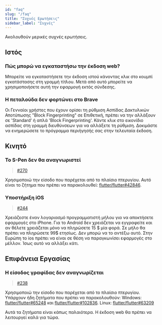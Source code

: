 ```yaml
---
id: "faq"
slug: "/faq"
title: "Συχνές Ερωτήσεις"
sidebar_label: "Συχνές"
---
```


Ακολουθούν μερικές συχνές ερωτήσεις.

## Ιστός

### Πώς μπορώ να εγκαταστήσω την έκδοση web?

Μπορείτε να εγκαταστήσετε την έκδοση ιστού κάνοντας κλικ στο κουμπί εγκατάστασης στη γραμμή τίτλου. Μετά από αυτό μπορείτε να χρησιμοποιήσετε αυτή την εφαρμογή εκτός σύνδεσης.

### Η πεταλούδα δεν φορτώνει στο Brave

Οι Γενναίοι χρήστες που έχουν ορίσει τη ρύθμιση Ασπίδας Δακτυλικών Αποτύπωσης "Block Fingerprinting" σε Επιθετική, πρέπει να την αλλάξουν σε 'Standard' ή απλά 'Block Fingerprinting'. Κάντε κλικ στο εικονίδιο ασπίδας στη γραμμή διευθύνσεων για να αλλάξετε τη ρύθμιση. Δοκιμάστε να ενημερώσετε το πρόγραμμα περιήγησής σας στην τελευταία έκδοση.

## Κινητό

### Το S-Pen δεν θα αναγνωριστεί

> [#270](https://github.com/LinwoodDev/Butterfly/issues/270)

Χρησιμοποιώ την είσοδο που παρέχεται από το πλαίσιο πτερυγίου. Αυτό είναι το ζήτημα που πρέπει να παρακολουθεί: [flutter/flutter#42846](https://github.com/flutter/flutter/issues/42846).

### Υποστήριξη iOS

> [#244](https://github.com/LinwoodDev/Butterfly/issues/244)

Χρειάζεστε έναν λογαριασμό προγραμματιστή μήλου για να αποκτήσετε εφαρμογές στο iPhone. Για το Android δεν χρειάζεται να εγγραφείτε και αν θέλετε χρειάζεται μόνο να πληρώσετε 15 $ μία φορά. Σε μήλο θα πρέπει να πληρώσετε 99$ ετησίως. Δεν μπορώ να το αντέξω αυτό. Στην Ευρώπη το ios πρέπει να είναι σε θέση να παραγκωνίσει εφαρμογές στο μέλλον. Ίσως αυτό να αλλάξει κάτι.

## Επιφάνεια Εργασίας

### Η είσοδος γραφίδας δεν αναγνωρίζεται

> [#238](https://github.com/LinwoodDev/Butterfly/issues/238)

Χρησιμοποιώ την είσοδο που παρέχεται από το πλαίσιο πτερυγίου. Υπάρχουν ήδη ζητήματα που πρέπει να παρακολουθούν: Windows: [flutter/flutter#65248](https://github.com/flutter/flutter/issues/65248) και [flutter/flutter#102836](https://github.com/flutter/flutter/issues/102836). Linux: [flutter/flutter#63209](https://github.com/flutter/flutter/issues/63209)

Αυτά τα ζητήματα είναι κάπως παλαιότερα. Η έκδοση web θα πρέπει να λειτουργεί καλά για τώρα.
